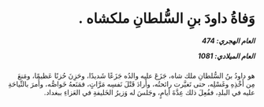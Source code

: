 <h1 dir="rtl">وَفاةُ داودَ بنِ السُّلطانِ ملكشاه .</h1>

<h5 dir="rtl">العام الهجري:  474

العام الميلادي: 1081

</h5>

<p dir="rtl">هو داودُ بنُ السُّلطانِ ملك شاه، جَزَعَ عليه والدُه جَزَعًا شَديدًا، وحَزِنَ حُزنًا عَظيمًا، ومَنعَ مِن أَخْذِهِ وغَسْلِه، حتى تَغيَّرت رائحتُه، وأَرادَ قَتْلَ نَفسِه مَرَّاتٍ، فمَنَعهُ خَواصُّه، وأَمرَ بالنِّياحَةِ عليه في البلدِ، ففُعِلَ ذلك عِدَّةَ أيامٍ، وجَلسَ له وَزيرُ الخَليفةِ في العَزاءِ ببغداد.</p></br>
